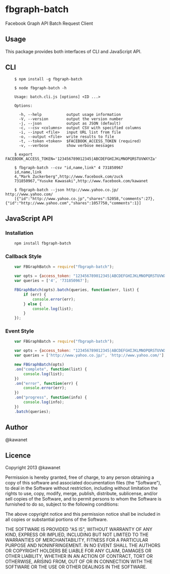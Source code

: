 # fbgraph-batch

Facebook Graph API Batch Request Client

## Usage

This package provides both interfaces of CLI and JavaScript API.

## CLI

```
    $ npm install -g fbgraph-batch

    $ node fbgraph-batch -h

    Usage: batch.cli.js [options] <ID ...>

    Options:

      -h, --help           output usage information
      -V, --version        output the version number
      -j, --json           output as JSON (default)
      -c, --csv <columns>  output CSV with specified columns
      -i, --input <file>   input URL list from file
      -o, --output <file>  write results to file
      -t, --token <token>  $FACEBOOK_ACCESS_TOKEN (required)
      -v, --verbose        show verbose messages

    $ export FACEBOOK_ACCESS_TOKEN='123456789012345|ABCDEFGHIJKLMNOPQRSTUVWXYZa'

    $ fbgraph-batch --csv "id,name,link" 4 731850967
    id,name,link
    4,"Mark Zuckerberg",http://www.facebook.com/zuck
    731850967,"Yusuke Kawasaki",http://www.facebook.com/kawanet

    $ fbgraph-batch --json http://www.yahoo.co.jp/ http://www.yahoo.com/
    [{"id":"http://www.yahoo.co.jp","shares":52058,"comments":27},{"id":"http://www.yahoo.com","shares":1057750,"comments":1}]
```

## JavaScript API

### Installation

```sh
    npm install fbgraph-batch
```

### Callback Style

```javascript
    var FBGraphBatch = require("fbgraph-batch");

    var opts = {access_token: "123456789012345|ABCDEFGHIJKLMNOPQRSTUVWXYZa"};
    var queries = ['4', '731850967'];

    FBGraphBatch(opts).batch(queries, function(err, list) {
        if (err) {
            console.error(err);
        } else {
            console.log(list);
        }
    });
```

### Event Style

```javascript
    var FBGraphBatch = require("fbgraph-batch");

    var opts = {access_token: "123456789012345|ABCDEFGHIJKLMNOPQRSTUVWXYZa"};
    var queries = ['http://www.yahoo.co.jp/', 'http://www.yahoo.com/'];

    new FBGraphBatch(opts)
    .on("complete", function(list) {
        console.log(list);
    })
    .on("error", function(err) {
        console.error(err);
    })
    .on("progress", function(info) {
        console.log(info);
    })
    .batch(queries);
```

## Author

@kawanet

## Licence

Copyright 2013 @kawanet

Permission is hereby granted, free of charge, to any person obtaining
a copy of this software and associated documentation files (the
"Software"), to deal in the Software without restriction, including
without limitation the rights to use, copy, modify, merge, publish,
distribute, sublicense, and/or sell copies of the Software, and to
permit persons to whom the Software is furnished to do so, subject to
the following conditions:

The above copyright notice and this permission notice shall be
included in all copies or substantial portions of the Software.

THE SOFTWARE IS PROVIDED "AS IS", WITHOUT WARRANTY OF ANY KIND,
EXPRESS OR IMPLIED, INCLUDING BUT NOT LIMITED TO THE WARRANTIES OF
MERCHANTABILITY, FITNESS FOR A PARTICULAR PURPOSE AND
NONINFRINGEMENT. IN NO EVENT SHALL THE AUTHORS OR COPYRIGHT HOLDERS BE
LIABLE FOR ANY CLAIM, DAMAGES OR OTHER LIABILITY, WHETHER IN AN ACTION
OF CONTRACT, TORT OR OTHERWISE, ARISING FROM, OUT OF OR IN CONNECTION
WITH THE SOFTWARE OR THE USE OR OTHER DEALINGS IN THE SOFTWARE.
